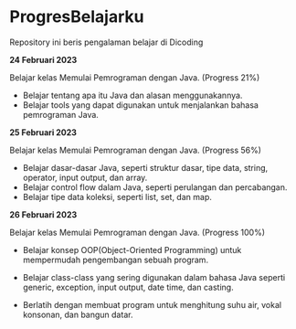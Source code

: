 # ProgresBelajarku
Repository ini beris pengalaman belajar di Dicoding

**24 Februari 2023**
<p>Belajar kelas Memulai Pemrograman dengan Java. (Progress 21%)<p>
 
  * Belajar tentang apa itu Java dan alasan menggunakannya.
  * Belajar tools yang dapat digunakan untuk menjalankan bahasa pemrograman Java.

**25 Februari 2023**
<p>Belajar kelas Memulai Pemrograman dengan Java. (Progress 56%)<p>
 
 * Belajar dasar-dasar Java, seperti struktur dasar, tipe data, string, operator, input output, dan array.
 * Belajar control flow dalam Java, seperti perulangan dan percabangan.
 * Belajar tipe data koleksi, seperti list, set, dan map.
 
 **26 Februari 2023**
 <p>Belajar kelas Memulai Pemrograman dengan Java. (Progress 100%)<p>
  
  * Belajar konsep OOP(Object-Oriented Programming) untuk mempermudah pengembangan sebuah program.

  * Belajar class-class yang sering digunakan dalam bahasa Java seperti generic, exception, input output, date time, dan casting. 

  * Berlatih dengan membuat program untuk menghitung suhu air, vokal konsonan, dan bangun datar. 
